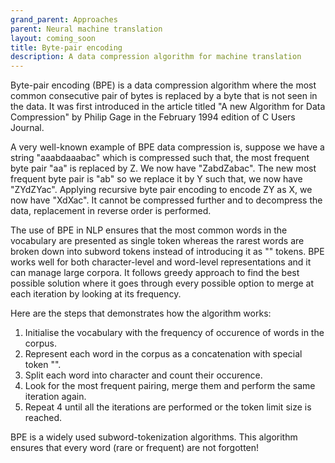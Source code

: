 ```yaml
---
grand_parent: Approaches
parent: Neural machine translation
layout: coming_soon
title: Byte-pair encoding
description: A data compression algorithm for machine translation
---
```


Byte-pair encoding (BPE) is a data compression algorithm where the most common consecutive pair of bytes is replaced by a byte that is not seen in the data.
It was first introduced in the article titled "A new Algorithm for Data Compression" by Philip Gage in the February 1994 edition of C Users Journal.

A very well-known example of BPE data compression is, suppose we have a string "aaabdaaabac" which is compressed such that, the most frequent byte pair "aa" is replaced by Z. We now have "ZabdZabac". 
The new most frequent byte pair is "ab" so we replace it by Y such that, we now have "ZYdZYac". 
Applying recursive byte pair encoding to encode ZY as X, we now have "XdXac". It cannot be compressed further and to decompress the data, replacement in reverse order is performed. 

The use of BPE in NLP ensures that the most common words in the vocabulary are presented as single token whereas the rarest words are broken down into subword tokens instead of introducing it as "<UNK>" tokens.
BPE works well for both character-level and word-level representations and it can manage large corpora.
It follows greedy approach to find the best possible solution where it goes through every possible option to merge at each iteration by looking at its frequency.

Here are the steps that demonstrates how the algorithm works:

1. Initialise the vocabulary with the frequency of occurence of words in the corpus.
2. Represent each word in the corpus as a concatenation with special token "</w>".
3. Split each word into character and count their occurence.
4. Look for the most frequent pairing, merge them and perform the same iteration again.
5. Repeat 4 until all the iterations are performed or the token limit size is reached.

BPE is a widely used subword-tokenization algorithms.
This algorithm ensures that every word (rare or frequent) are not forgotten!
